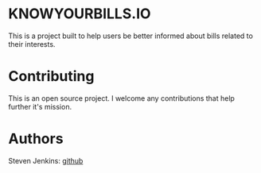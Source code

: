 # KNOWYOURBILLS.IO

This is a project built to help users be better informed about bills related to their interests.

# Contributing

This is an open source project. I welcome any contributions that help further it's mission.

# Authors

Steven Jenkins: [github](https://github.com/stev3)
